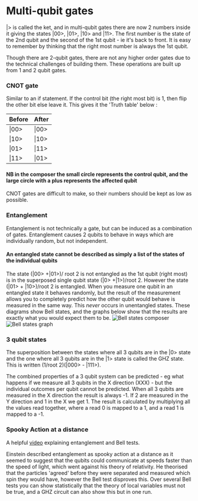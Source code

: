 # Multi-qubit gates
|> is called the ket, and in multi-qubit gates there are now 2 numbers inside it giving the states |00>, |01>, |10> and |11>. The first number is the state of the 2nd qubit and the second of the 1st qubit - ie it's back to front. It is easy to remember by thinking that the right most number is always the 1st qubit.

Though there are 2-qubit gates, there are not any higher order gates due to the technical challenges of building them. These operations are built up from 1 and 2 qubit gates.

### CNOT gate
Similar to an if statement. If the control bit (the right most bit) is 1, then flip the other bit else leave it.
This gives it the 'Truth table' below :

| Before | After |
| ---    | ---   |
| \|00>  | \|00> |
| \|10>  | \|10> |
| \|01>  | \|11> |
| \|11>  | \|01> |

#### NB in the composer the small circle represents the control qubit, and the large circle with a plus represents the affected qubit

CNOT gates are difficult to make, so their numbers should be kept as low as possible.

### Entanglement
Entanglement is not technically a gate, but can be induced as a combination of gates. Entanglement causes 2 qubits to behave in ways which are individually random, but not independent.
#### An entangled state cannot be described as simply a list of the states of the individual qubits
The state (|00> +|01>)/ root 2 is not entangled as the 1st qubit (right most) is in the superposed single qubit state (|0> +|1>)/root 2. However the state (|01> + |10>)/root 2 is entangled.
When you measure one qubit in an entangled state it behaves randomly, but the result of the measurement allows you to completely predict how the other qubit would behave is measured in the same way. This *never* occurs in unentangled states.
These diagrams show Bell states, and the graphs below show that the results are exactly what you would expect them to be.
![Bell states composer](https://dal.objectstorage.open.softlayer.com/v1/AUTH_039c3bf6e6e54d76b8e66152e2f87877/images-classroom/bellstate1y9ihszbafvpfogvi.png)
![Bell states graph](https://dal.objectstorage.open.softlayer.com/v1/AUTH_039c3bf6e6e54d76b8e66152e2f87877/images-classroom/bellstate23fjnac7mh0ejyvi.png)


### 3 qubit states
The superposition between the states where all 3 qubits are in the |0> state and the one where all 3 qubits are in the |1> state is called the GHZ state. This is written (1/root 2)(|000> - |111>).

The combined properties of a 3 qubit system can be predicted - eg what happens if we measure all 3 qubits in the X direction (XXX) - but the individual outcomes per qubit cannot be predicted. When all 3 qubits are measured in the X direction the result is always -1. If 2 are measured in the Y direction and 1 in the X we get 1. The result is calculated by multiplying all the values read together, where a read 0 is mapped to a 1, and a read 1 is mapped to a -1.


### Spooky Action at a distance
A helpful [video](https://www.youtube.com/watch?v=ZuvK-od647c) explaining entanglement and Bell tests.

Einstein described entanglement as spooky action at a distance as it seemed to suggest that the qubits could communicate at speeds faster than the speed of light, which went against his theory of relativity. He theorised that the particles 'agreed' before they were separated and measured which spin they would have, however the Bell test disproves this. Over several Bell tests you can show  statistically that the theory of local variables must not be true, and a GHZ circuit can also show this but in one run.
